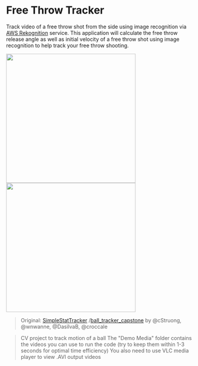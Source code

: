 # Free Throw Tracker

Track video of a free throw shot from the side using image recognition via [AWS Rekognition](https://aws.amazon.com/rekognition/) service. This application will calculate the free throw release angle as well as initial velocity of a free throw shot using image recognition to help track your free throw shooting.


<p float="center">
<img src="./Demo%20Media/Outputs/demo.gif" width="350">
<img src="./Demo%20Media/Outputs/demo2.gif" width="350">
</p>

>Original: 
>[SimpleStatTracker](https://github.com/wnwanne/SimpleStatsTracker) /[ball_tracker_capstone](https://github.com/wnwanne/ball_tracker_capstone) 
> by @cStruong, @wnwanne, @DasilvaB, @croccale

> CV project to track motion of a ball
>The "Demo Media" folder contains the videos you can use to run the code (try to keep them within 1-3 seconds for optimal time efficiency)
>You also need to use VLC media player to view .AVI output videos

